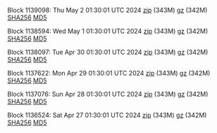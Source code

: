 Block 1139098: Thu May  2 01:30:01 UTC 2024 [zip](https://files.01coin.io/mainnet/2024-05-02/bootstrap.dat.zip) (343M) [gz](https://files.01coin.io/mainnet/2024-05-02/bootstrap.dat.tar.gz) (342M) [SHA256](https://files.01coin.io/mainnet/2024-05-02/sha256.txt) [MD5](https://files.01coin.io/mainnet/2024-05-02/md5.txt)

Block 1138594: Wed May  1 01:30:01 UTC 2024 [zip](https://files.01coin.io/mainnet/2024-05-01/bootstrap.dat.zip) (343M) [gz](https://files.01coin.io/mainnet/2024-05-01/bootstrap.dat.tar.gz) (342M) [SHA256](https://files.01coin.io/mainnet/2024-05-01/sha256.txt) [MD5](https://files.01coin.io/mainnet/2024-05-01/md5.txt)

Block 1138097: Tue Apr 30 01:30:01 UTC 2024 [zip](https://files.01coin.io/mainnet/2024-04-30/bootstrap.dat.zip) (343M) [gz](https://files.01coin.io/mainnet/2024-04-30/bootstrap.dat.tar.gz) (342M) [SHA256](https://files.01coin.io/mainnet/2024-04-30/sha256.txt) [MD5](https://files.01coin.io/mainnet/2024-04-30/md5.txt)

Block 1137622: Mon Apr 29 01:30:01 UTC 2024 [zip](https://files.01coin.io/mainnet/2024-04-29/bootstrap.dat.zip) (343M) [gz](https://files.01coin.io/mainnet/2024-04-29/bootstrap.dat.tar.gz) (342M) [SHA256](https://files.01coin.io/mainnet/2024-04-29/sha256.txt) [MD5](https://files.01coin.io/mainnet/2024-04-29/md5.txt)

Block 1137076: Sun Apr 28 01:30:01 UTC 2024 [zip](https://files.01coin.io/mainnet/2024-04-28/bootstrap.dat.zip) (343M) [gz](https://files.01coin.io/mainnet/2024-04-28/bootstrap.dat.tar.gz) (342M) [SHA256](https://files.01coin.io/mainnet/2024-04-28/sha256.txt) [MD5](https://files.01coin.io/mainnet/2024-04-28/md5.txt)

Block 1136524: Sat Apr 27 01:30:01 UTC 2024 [zip](https://files.01coin.io/mainnet/2024-04-27/bootstrap.dat.zip) (343M) [gz](https://files.01coin.io/mainnet/2024-04-27/bootstrap.dat.tar.gz) (342M) [SHA256](https://files.01coin.io/mainnet/2024-04-27/sha256.txt) [MD5](https://files.01coin.io/mainnet/2024-04-27/md5.txt)

